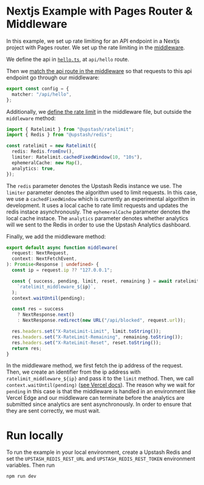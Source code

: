 # Nextjs Example with Pages Router & Middleware

In this example, we set up rate limiting for an API endpoint in a Nextjs project with Pages router. We set up the rate limiting in the [middleware](https://github.com/upstash/ratelimit/blob/main/examples/nextjs/middleware.ts).

We define the api in [`hello.ts`](https://github.com/upstash/ratelimit/blob/main/examples/nextjs/pages/api/hello.ts), at `api/hello` route.

Then we [match the api route in the middleware](https://github.com/upstash/ratelimit/blob/main/examples/nextjs/middleware.ts#L33) so that requests to this api endpoint go through our middleware:

```ts
export const config = {
  matcher: "/api/hello",
};
```

Additionally, we [define the rate limit](https://github.com/upstash/ratelimit/blob/main/examples/nextjs/middleware.ts#L5) in the middleware file, but outside the `middleware` method:

```ts
import { Ratelimit } from "@upstash/ratelimit";
import { Redis } from "@upstash/redis";

const ratelimit = new Ratelimit({
  redis: Redis.fromEnv(),
  limiter: Ratelimit.cachedFixedWindow(10, "10s"),
  ephemeralCache: new Map(),
  analytics: true,
});
```

The `redis` parameter denotes the Upstash Redis instance we use. The `limiter` parameter denotes the algorithm used to limit requests. In this case, we use a `cachedFixedWindow` which is currently an experimental algorithm in development. It uses a local cache to rate limit requests and updates the redis instace asynchronously. The `ephemeralCache` parameter denotes the local cache instace. The `analytics` parameter denotes whether analytics will we sent to the Redis in order to use the Upstash Analytics dashboard.

Finally, we add the middleware method:

```ts
export default async function middleware(
  request: NextRequest,
  context: NextFetchEvent,
): Promise<Response | undefined> {
  const ip = request.ip ?? "127.0.0.1";

  const { success, pending, limit, reset, remaining } = await ratelimit.limit(
    `ratelimit_middleware_${ip}`,
  );
  context.waitUntil(pending);

  const res = success
    ? NextResponse.next()
    : NextResponse.redirect(new URL("/api/blocked", request.url));

  res.headers.set("X-RateLimit-Limit", limit.toString());
  res.headers.set("X-RateLimit-Remaining", remaining.toString());
  res.headers.set("X-RateLimit-Reset", reset.toString());
  return res;
}
```

In the middleware method, we first fetch the ip address of the request. Then, we create an identifier from the ip address with `ratelimit_middleware_${ip}` and pass it to the `limit` method. Then, we call `context.waitUntil(pending)` ([see Vercel docs](https://vercel.com/docs/functions/edge-middleware/middleware-api#waituntil)). The reason why we wait for `pending` in this case is that the middleware is handled in an environment like Vercel Edge and our middleware can terminate before the analytics are submitted since analytics are sent asynchronously. In order to ensure that they are sent correctly, we must wait.

# Run locally

To run the example in your local environment, create a Upstash Redis and set the `UPSTASH_REDIS_REST_URL` and `UPSTASH_REDIS_REST_TOKEN` environment variables. Then run

```
npm run dev
```
